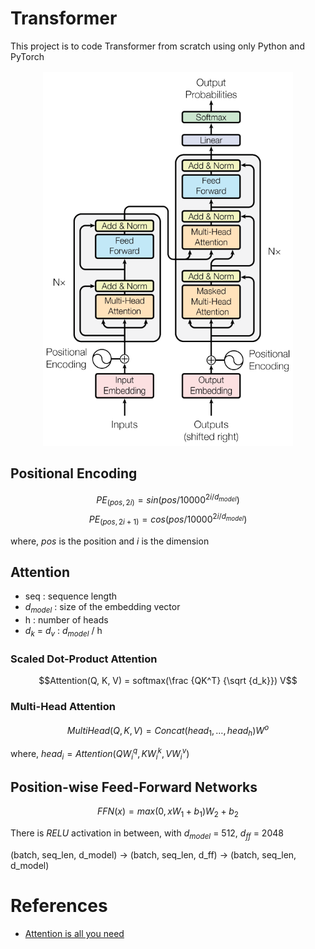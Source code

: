 # Transformer

This project is to code Transformer from scratch using only Python and PyTorch


<div align="center">

<img alt="transformer" src="./assets/Transformer.png" width=400 height=600/>

</div>


## Positional Encoding
$$PE_{(pos, 2i)} = sin(pos/10000^{2i/d_{model}})$$
$$PE_{(pos, 2i + 1)} = cos(pos/10000^{2i/d_{model}})$$

where, $pos$ is the position and $i$ is the dimension

## Attention

- seq : sequence length
- $d_{model}$ : size of the embedding vector
- h : number of heads
- $d_k$ = $d_v$ : $d_{model}$  / h

### Scaled Dot-Product Attention

$$Attention(Q, K, V) =  softmax(\frac {QK^T} {\sqrt {d_k}}) V$$

### Multi-Head Attention

$$MultiHead(Q, K, V) = Concat(head_1, \dots, head_h)W^o$$

where, $head_i = Attention(QW^q_i, KW^k_i, VW^v_i)$

## Position-wise Feed-Forward Networks
$$FFN(x) = max(0, xW_1 + b_1)W_2 + b_2$$

There is $RELU$ activation in between, with $d_{model}$ = 512, $d_{ff}$ = 2048

 (batch, seq_len, d_model) -> (batch, seq_len, d_ff) -> (batch, seq_len, d_model)

# References
- [Attention is all you need](https://arxiv.org/abs/1706.03762)
